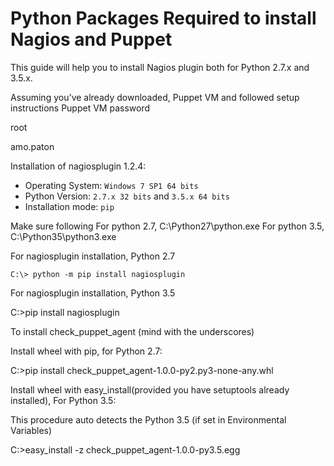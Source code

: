 # Python Packages Required to install Nagios and Puppet

This guide will help you to install Nagios plugin both for Python 2.7.x and 3.5.x.

Assuming you've already downloaded, Puppet VM and followed setup instructions
Puppet VM password

root

amo.paton

Installation of nagiosplugin 1.2.4:
- Operating System: `Windows 7 SP1 64 bits`
- Python Version: `2.7.x 32 bits` and `3.5.x 64 bits`
- Installation mode: `pip`

Make sure following 
For python 2.7, C:\Python27\python.exe
For python 3.5, C:\Python35\python3.exe

For nagiosplugin installation, Python 2.7

`C:\> python -m pip install nagiosplugin`

For nagiosplugin installation, Python 3.5

C:\>pip install nagiosplugin


To install check_puppet_agent (mind with the underscores)

Install wheel with pip, for Python 2.7:

C:>pip install check_puppet_agent-1.0.0-py2.py3-none-any.whl

Install wheel with easy_install(provided you have setuptools already installed), For Python 3.5:


This procedure auto detects the Python 3.5 (if set in Environmental Variables)

C:>easy_install -z check_puppet_agent-1.0.0-py3.5.egg
